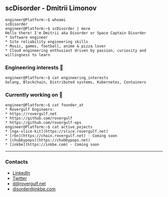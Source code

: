 ## scDisorder - Dmitrii Limonov
```console
engineer@Platform:~$ whoami
scDisorder
engineer@Platform:~$ scDisorder | more
Hello there! I'm Dmitrii aka Disorder or Space Captain Disorder
* Software engineer
* Site reliability engineering skills
* Music, games, football, anime & pizza lover
* Cloud engineering enthusiast driven by passion, curiosity and willingness to learn
```

### Engineering interests  :space_invader:
```console
engineer@Platform:~$ cat engineering_interests
Golang, Blockchain, Distributed systems, Kubernetes, Containers
```

### Currently working on :rocket:
```console
engineer@Platform:~$ cat founder_at
* Rovergulf Engineers:
* https://rovergulf.net
* https://github.com/rovergulf
* https://github.com/rovergulf-ops
engineer@Platform:~$ cat active_pojects
* [ngx-slice-kit](https://slice.rovergulf.net)
* [rbn](https://chain.rovergulf.net) - Coming soon
* [chubbypops](https://chubbypops.net)
* [inkbe](https://inkbe.com) - Coming soon
```


---


### Contacts
* [LinkedIn](https://www.linkedin.com/in/dmitriy-limonov-937912102/)
* [Twitter](https://twitter.com/rzkmonster)
* d@rovergulf.net
* disorder@inkbe.com

